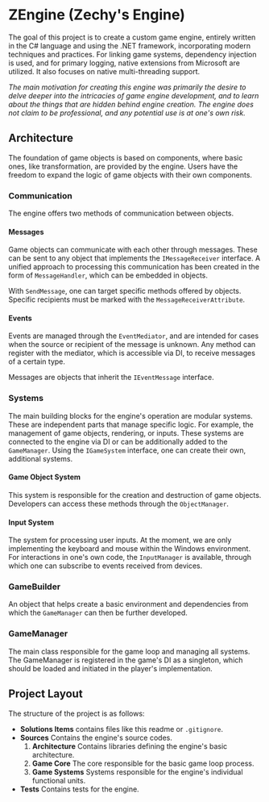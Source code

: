 ﻿# ZEngine (Zechy's Engine)
The goal of this project is to create a custom game engine, entirely written in the C# language and using the .NET framework, incorporating
modern techniques and practices. For linking game systems, dependency injection is used, and for primary logging,
native extensions from Microsoft are utilized. It also focuses on native multi-threading support.

_The main motivation for creating this engine was primarily the desire to delve deeper into the intricacies of game engine development, and
to learn about the things that are hidden behind engine creation. The engine does not claim to be professional, and any potential use
is at one's own risk._

## Architecture
The foundation of game objects is based on components, where basic ones, like transformation, are provided by the engine. Users have
the freedom to expand the logic of game objects with their own components.

### Communication
The engine offers two methods of communication between objects.

#### Messages
Game objects can communicate with each other through messages. These can be sent to any object that implements the
`IMessageReceiver` interface. A unified approach to processing this communication has been created in the form of `MessageHandler`, which can be embedded in objects.

With `SendMessage`, one can target specific methods offered by objects. Specific recipients must be marked with
the `MessageReceiverAttribute`.

#### Events
Events are managed through the `EventMediator`, and are intended for cases when the source or recipient of the message is unknown. Any method can register
with the mediator, which is accessible via DI, to receive messages of a certain type.

Messages are objects that inherit the `IEventMessage` interface.

### Systems
The main building blocks for the engine's operation are modular systems. These are independent parts that manage specific
logic. For example, the management of game objects, rendering, or inputs. These systems are connected to the engine via DI or
can be additionally added to the `GameManager`. Using the `IGameSystem` interface, one can create their own, additional systems.

#### Game Object System
This system is responsible for the creation and destruction of game objects. Developers can access these methods through
the `ObjectManager`.

#### Input System
The system for processing user inputs. At the moment, we are only implementing the keyboard and mouse within the Windows environment.
For interactions in one's own code, the `InputManager` is available, through which one can subscribe to events received from
devices.

### GameBuilder
An object that helps create a basic environment and dependencies from which the `GameManager` can then be further developed.

### GameManager
The main class responsible for the game loop and managing all systems. The GameManager is registered in the game's DI as a singleton,
which should be loaded and initiated in the player's implementation.

## Project Layout
The structure of the project is as follows:

* **Solutions Items** contains files like this readme or `.gitignore`.
* **Sources** Contains the engine's source codes.
    1. **Architecture** Contains libraries defining the engine's basic architecture.
    2. **Game Core** The core responsible for the basic game loop process.
    3. **Game Systems** Systems responsible for the engine's individual functional units.
* **Tests** Contains tests for the engine.